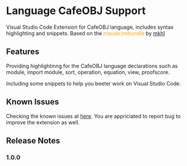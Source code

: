 # Language CafeOBJ Support

Visual Studio Code Extension for CafeOBJ language, includes syntax highlighting and snippets.
Based on the <span style="color:orange">maude.tmbundle</span> by [mkhl](https://github.com/mkhl/maude.tmbundle)

## Features

Providing highlightinng for the CafeOBJ language declarations such as module, import module, sort, operation, equation, view, proofscore.

Including some snippets to help you beeter work on Visual Studio Code.

## Known Issues

Checking the known issues at [here](https://github.com/minhcanh99/cafeobj-vscode-extension/issues). You are appriciated to report bug to improve the extension as well.

## Release Notes

### 1.0.0